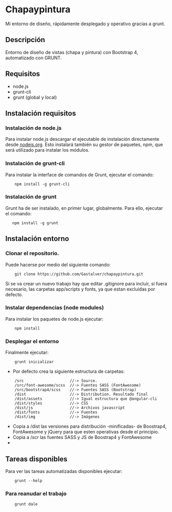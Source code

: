 # Chapaypintura
Mi entorno de diseño, rápidamente desplegado y operativo gracias a grunt.
## Descripción
Entorno de diseño de vistas (chapa y pintura) con Bootstrap 4, automatizado con GRUNT.


## Requisitos
* node.js
* grunt-cli
* grunt (global y local)


## Instalación requisitos
### Instalación de node.js
Para instalar node.js descargar el ejecutable de instalación directamente desde [nodejs.org](http://nodejs.org). Esto instalará también su gestor de paquetes, npm, que será utilizado para instalar los módulos.
### Instalación de grunt-cli
Para instalar la interface de comandos de Grunt, ejecutar el comando:
```shell
    npm install -g grunt-cli
```
### Instalación de grunt
Grunt ha de ser instalado, en primer lugar, globalmente. Para ello, ejecutar el comando:
 ```shell
    npm install -g grunt
 ```
## Instalación entorno
### Clonar el repositorio.
Puede hacerse por medio del siguiente comando: 

```shell
    git clone https://github.com/Gastalver/chapaypintura.git
```
Si se va crear un nuevo trabajo hay que editar .gitignore para incluir, si fuera necesario, las carpetas app/scripts y fonts, ya que estan excluidas por defecto.


### Instalar dependencias (node modules)
Para instalar los paquetes de node.js ejecutar:

```shell
    npm install
```
### Desplegar el entorno
Finalmente ejecutar:
```shell
    grunt inicializar
```
* Por defecto crea la siguiente estructura de carpetas:
```shell
    /src                    //-> Source. 
    /src/font-awesome/scss  //-> Fuentes SASS (FontAwesome)
    /src/bootstrap4/scss    //-> Fuentes SASS (Bootstrap)
    /dist                   //-> Distribution. Resultado final
    /dist/assets            //-> Igual estructura que @angular-cli
    /dist/styles            //-> CSS
    /dist/js                //-> Archivos javascript
    /dist/fonts             //-> Fuentes
    /dist/img               //-> Imágenes
```
* Copia a /dist las versiones para distribución -minificadas- de Boostrap4, FontAwesome y jQuery para que esten operativas desde el principio.
* Copia a /scr las fuentes SASS y JS de Boostrap4 y FontAwesome
*
## Tareas disponibles
Para ver las tareas automatizadas disponibles ejecutar:
```shell
    grunt --help
```
### Para reanudar el trabajo
```shell
    grunt dale
```



